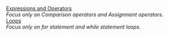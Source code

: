 [Expressions and Operators](https://developer.mozilla.org/en-US/docs/Web/JavaScript/Guide/Expressions_and_Operators)  
*Focus only on Comparison operators and Assignment operators.*  
[Loops](https://developer.mozilla.org/en-US/docs/Web/JavaScript/Guide/Loops_and_iteration)  
*Focus only on for statement and while statement loops.*  
